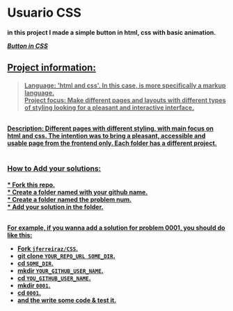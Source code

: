 # Usuario CSS
<h4>

in this project I made a simple button in html, css with basic animation.

  <a href="https://github.com/jferreiraz/CSS/tree/main/usuario-css-main">_Button in CSS_  

<h2>Project information:</h2>
<h4>

>Language: 'html and css'. In this case, is more specifically a markup language. <br>
>Project focus: Make different pages and layouts with different types of styling looking for a pleasant and interactive interface. <br>

<br>
Description: Different pages with different styling, with main focus on html and css. The intention was to bring a pleasant, accessible and usable page from the frontend only. Each folder has a different project.
<br><br>

### How to Add your solutions:
<h4>
  * Fork this repo. <br>
  * Create a folder named with your github name.<br>
  * Create a folder named the problem num.<br>
  * Add your solution in the folder.<br><br>

For example, if you wanna add a solution for problem 0001, you should do like this:

  * Fork `jferreiraz/CSS`.
  * git clone `YOUR_REPO_URL SOME_DIR`.
  * cd `SOME_DIR`.
  * mkdir `YOUR_GITHUB_USER_NAME`.
  * cd `YOU_GITHUB_USER_NAME`.
  * mkdir `0001`.
  * cd `0001`.
  * and the write some code & test it.

 </h4>
